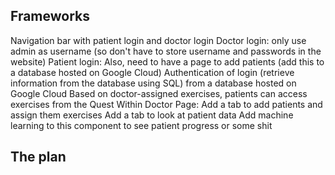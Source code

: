## Frameworks

Navigation bar with patient login and doctor login
Doctor login: only use admin as username (so don't have to store username and passwords in the website)
Patient login:
Also, need to have a page to add patients (add this to a database hosted on Google Cloud)
Authentication of login (retrieve information from the database using SQL) from a database hosted on Google Cloud
Based on doctor-assigned exercises, patients can access exercises from the Quest
Within Doctor Page:
Add a tab to add patients and assign them exercises
Add a tab to look at patient data
Add machine learning to this component to see patient progress or some shit

## The plan
